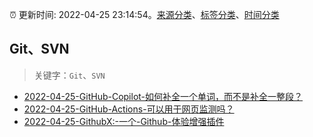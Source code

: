 :alarm_clock: 更新时间: 2022-04-25 23:14:54。[来源分类](../README.md)、[标签分类](../TAGS.md)、[时间分类](../TIMELINE.md)

## Git、SVN


> 关键字：`Git`、`SVN`



- [2022-04-25-GitHub-Copilot-如何补全一个单词，而不是补全一整段？](https://www.v2ex.com/t/849255) 
- [2022-04-25-GitHub-Actions-可以用于网页监测吗？](https://www.v2ex.com/t/849245) 
- [2022-04-25-GithubX:-一个-Github-体验增强插件](https://toutiao.io/k/9tyfzz1) 